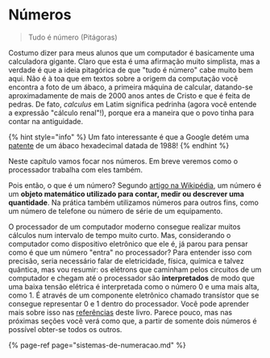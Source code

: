 # Números

> Tudo é número \(Pitágoras\)

Costumo dizer para meus alunos que um computador é basicamente uma calculadora gigante. Claro que esta é uma afirmação muito simplista, mas a verdade é que a ideia pitagórica de que "tudo é número" cabe muito bem aqui. Não é à toa que em textos sobre a origem da computação você encontra a foto de um ábaco, a primeira máquina de calcular, datando-se aproximadamente de mais de 2000 anos antes de Cristo e que é feita de pedras. De fato, _calculus_ em Latim significa pedrinha \(agora você entende a expressão "cálculo renal"!\), porque era a maneira que o povo tinha para contar na antiguidade.

{% hint style="info" %}
Um fato interessante é que a Google detém uma [patente](https://patents.google.com/patent/US4812124) de um ábaco hexadecimal datada de 1988!
{% endhint %}

Neste capítulo vamos focar nos números. Em breve veremos como o processador trabalha com eles também.

Pois então, o que é um número? Segundo [artigo na Wikipédia](https://pt.wikipedia.org/wiki/Número), um número é um **objeto matemático utilizado para contar, medir ou descrever uma quantidade**. Na prática também utilizamos números para outros fins, como um número de telefone ou número de série de um equipamento.

O processador de um computador moderno consegue realizar muitos cálculos num intervalo de tempo muito curto. Mas, considerando o computador como dispositivo eletrônico que ele é, já parou para pensar como é que um número "entra" no processador? Para entender isso com precisão, seria necessário falar de eletricidade, física, química e talvez quântica, mas vou resumir: os elétrons que caminham pelos circuitos de um computador e chegam até o processador são **interpretados** de modo que uma baixa tensão elétrica é interpretada como o número 0 e uma mais alta, como 1. É através de um componente eletrônico chamado transístor que se consegue representar 0 e 1 dentro do processador. Você pode aprender mais sobre isso nas [referências](https://mentebinaria.gitbook.io/engenharia-reversa/apendices/referencias) deste livro. Parece pouco, mas nas próximas seções você verá como que, a partir de somente dois números é possível obter-se todos os outros.

{% page-ref page="sistemas-de-numeracao.md" %}




